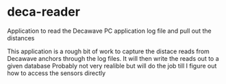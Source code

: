 # deca-reader
Application to read the Decawave PC application log file and pull out the distances

This application is a rough bit of work to capture the distace reads from Decawave anchors through the log files.
It will then write the reads out to a given database
Probably not very realible but will do the job till I figure out how to access the sensors directly
